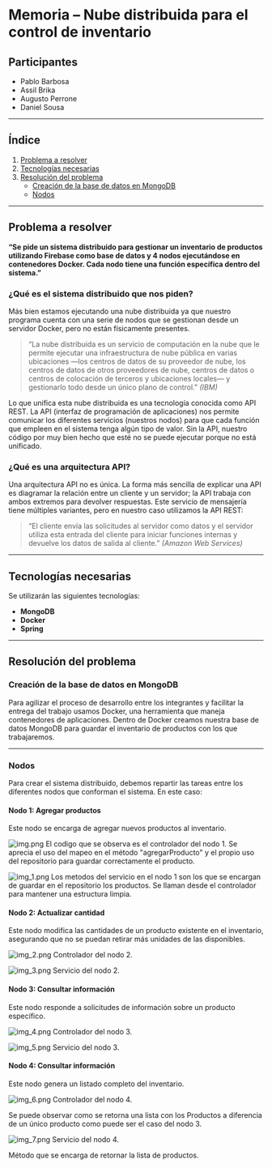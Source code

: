 # Memoria – Nube distribuida para el control de inventario

## Participantes
- Pablo Barbosa
- Assil Brika
- Augusto Perrone
- Daniel Sousa

---

## Índice

1. [Problema a resolver](#problema-a-resolver)
2. [Tecnologías necesarias](#tecnologías-necesarias)
3. [Resolución del problema](#resolución-del-problema)
    - [Creación de la base de datos en MongoDB](#creación-de-la-base-de-datos-en-mongodb)
    - [Nodos](#nodos)

---

## Problema a resolver

**“Se pide un sistema distribuido para gestionar un inventario de productos utilizando Firebase como base de datos y 4 nodos ejecutándose en contenedores Docker. Cada nodo tiene una función específica dentro del sistema.”**

### ¿Qué es el sistema distribuido que nos piden?

Más bien estamos ejecutando una nube distribuida ya que nuestro programa cuenta con una serie de nodos que se gestionan desde un servidor Docker, pero no están físicamente presentes.

> “La nube distribuida es un servicio de computación en la nube que le permite ejecutar una infraestructura de nube pública en varias ubicaciones —los centros de datos de su proveedor de nube, los centros de datos de otros proveedores de nube, centros de datos o centros de colocación de terceros y ubicaciones locales— y gestionarlo todo desde un único plano de control.” *(IBM)*

Lo que unifica esta nube distribuida es una tecnología conocida como API REST. La API (interfaz de programación de aplicaciones) nos permite comunicar los diferentes servicios (nuestros nodos) para que cada función que empleen en el sistema tenga algún tipo de valor. Sin la API, nuestro código por muy bien hecho que esté no se puede ejecutar porque no está unificado.

### ¿Qué es una arquitectura API?

Una arquitectura API no es única. La forma más sencilla de explicar una API es diagramar la relación entre un cliente y un servidor; la API trabaja con ambos extremos para devolver respuestas. Este servicio de mensajería tiene múltiples variantes, pero en nuestro caso utilizamos la API REST:

> “El cliente envía las solicitudes al servidor como datos y el servidor utiliza esta entrada del cliente para iniciar funciones internas y devuelve los datos de salida al cliente.” *(Amazon Web Services)*

---

## Tecnologías necesarias

Se utilizarán las siguientes tecnologías:

- **MongoDB**
- **Docker**
- **Spring**

---

## Resolución del problema

### Creación de la base de datos en MongoDB

Para agilizar el proceso de desarrollo entre los integrantes y facilitar la entrega del trabajo usamos Docker, una herramienta que maneja contenedores de aplicaciones. Dentro de Docker creamos nuestra base de datos MongoDB para guardar el inventario de productos con los que trabajaremos.

---

### Nodos

Para crear el sistema distribuido, debemos repartir las tareas entre los diferentes nodos que conforman el sistema. En este caso:

#### Nodo 1: Agregar productos
Este nodo se encarga de agregar nuevos productos al inventario.

![img.png](imgs/img.png)
El codigo que se observa es el controlador del nodo 1. Se aprecia el uso del mapeo en el método "agregarProducto" y el propio uso del repositorio para guardar correctamente el producto.

![img_1.png](imgs/img_1.png)
Los metodos del servicio en el nodo 1 son los que se encargan de guardar en el repositorio los productos. Se llaman desde el controlador para mantener una estructura limpia.

#### Nodo 2: Actualizar cantidad
Este nodo modifica las cantidades de un producto existente en el inventario, asegurando que no se puedan retirar más unidades de las disponibles.

![img_2.png](imgs/img_2.png)
Controlador del nodo 2.

![img_3.png](imgs/img_3.png)
Servicio del nodo 2.

#### Nodo 3: Consultar información
Este nodo responde a solicitudes de información sobre un producto específico.

![img_4.png](imgs/img_4.png)
Controlador del nodo 3.

![img_5.png](imgs/img_5.png)
Servicio del nodo 3.

#### Nodo 4: Consultar información
Este nodo genera un listado completo del inventario.

![img_6.png](imgs/img_6.png)
Controlador del nodo 4. 

Se puede observar como se retorna una lista con los Productos a diferencia de un único producto como puede ser el caso del nodo 3.

![img_7.png](imgs/img_7.png)
Servicio del nodo 4. 

Método que se encarga de retornar la lista de productos.